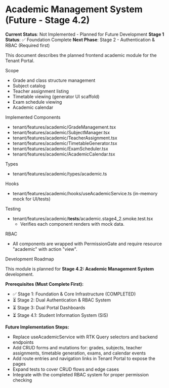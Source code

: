 # Academic Management System (Future - Stage 4.2)

**Current Status**: Not Implemented - Planned for Future Development
**Stage 1 Status**: ✅ Foundation Complete
**Next Phase**: Stage 2 - Authentication & RBAC (Required first)

This document describes the planned frontend academic module for the Tenant Portal.

Scope
- Grade and class structure management
- Subject catalog
- Teacher assignment listing
- Timetable viewing (generator UI scaffold)
- Exam schedule viewing
- Academic calendar

Implemented Components
- tenant/features/academic/GradeManagement.tsx
- tenant/features/academic/SubjectManager.tsx
- tenant/features/academic/TeacherAssignment.tsx
- tenant/features/academic/TimetableGenerator.tsx
- tenant/features/academic/ExamScheduler.tsx
- tenant/features/academic/AcademicCalendar.tsx

Types
- tenant/features/academic/types/academic.ts

Hooks
- tenant/features/academic/hooks/useAcademicService.ts (in-memory mock for UI/tests)

Testing
- tenant/features/academic/__tests__/academic.stage4_2.smoke.test.tsx
  - Verifies each component renders with mock data.

RBAC
- All components are wrapped with PermissionGate and require resource "academic" with action "view".

Development Roadmap

This module is planned for **Stage 4.2: Academic Management System** development.

**Prerequisites (Must Complete First):**
- ✅ Stage 1: Foundation & Core Infrastructure (COMPLETED)
- ⏳ Stage 2: Dual Authentication & RBAC System
- ⏳ Stage 3: Dual Portal Dashboards
- ⏳ Stage 4.1: Student Information System (SIS)

**Future Implementation Steps:**
- Replace useAcademicService with RTK Query selectors and backend endpoints
- Add CRUD forms and mutations for: grades, subjects, teacher assignments, timetable generation, exams, and calendar events
- Add route entries and navigation links in Tenant Portal to expose the pages
- Expand tests to cover CRUD flows and edge cases
- Integrate with the completed RBAC system for proper permission checking

